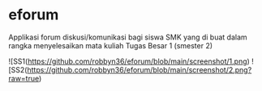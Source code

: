 # eforum
Applikasi forum diskusi/komunikasi bagi siswa SMK yang di buat dalam rangka menyelesaikan mata kuliah Tugas Besar 1 (smester 2)



![SS1(https://github.com/robbyn36/eforum/blob/main/screenshot/1.png)
![SS2(https://github.com/robbyn36/eforum/blob/main/screenshot/2.png?raw=true)